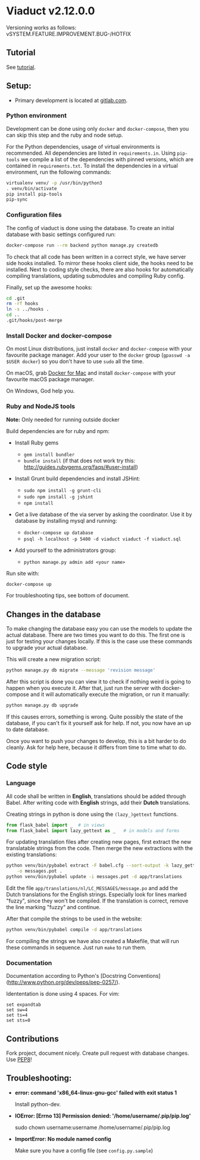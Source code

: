 # Viaduct v2.12.0.0
Versioning works as follows: vSYSTEM.FEATURE.IMPROVEMENT.BUG-/HOTFIX

## Tutorial

See [tutorial](TUTORIAL.md).


## Setup:

 - Primary development is located at [gitlab.com](https://gitlab.com/studieverenigingvia/viaduct).


### Python environment

Development can be done using only `docker` and `docker-compose`, then you can 
 skip this step and the ruby and node setup.

For the Python dependencies, usage of virtual environments is recommended.
All dependencies are listed in `requirements.in`.
Using `pip-tools` we compile a list of the dependencies with pinned versions,
which are contained in `requirements.txt`.
To install the dependencies in a virtual environment, run the following commands:

```bash
virtualenv venv/ -p /usr/bin/python3
. venv/bin/activate
pip install pip-tools
pip-sync
```

### Configuration files

The config of viaduct is done using the database. To create an initial database
with basic settings configured run:

```bash
docker-compose run --rm backend python manage.py createdb
```

To check that all code has been written in a correct style, we have server side
hooks installed. To mirror these hooks client side, the hooks need to be
installed. Next to coding style checks, there are also hooks for automatically
compiling translations, updating submodules and compiling Ruby config.

Finally, set up the awesome hooks:

```bash
cd .git
rm -rf hooks
ln -s ../hooks .
cd ..
.git/hooks/post-merge
```


### Install Docker and docker-compose

On most Linux distributions, just install `docker` and `docker-compose` with
your favourite package manager. Add your user to the `docker` group
(`gpasswd -a $USER docker`) so you don't have to use `sudo` all the time.

On macOS, grab [Docker for Mac](https://docs.docker.com/docker-for-mac/) and
install `docker-compose` with your favourite macOS package manager.

On Windows, God help you.


### Ruby and NodeJS tools

**Note:** Only needed for running outside docker

Build dependencies are for ruby and npm:
* Install Ruby gems
    - `gem install bundler`
    - `bundle install` (if that does not work try this:
      http://guides.rubygems.org/faqs/#user-install)

* Install Grunt build dependencies and install JSHint:
    - `sudo npm install -g grunt-cli`
    - `sudo npm install -g jshint`
    - `npm install`

* Get a live database of the via server by asking the coordinator.
Use it by database by installing mysql and running:
    - `docker-compose up database`
    - `psql -h localhost -p 5400 -d viaduct viaduct -f viaduct.sql`

* Add yourself to the administrators group:
   - `python manage.py admin add <your name>`

Run site with:

```bash
docker-compose up
```

For troubleshooting tips, see bottom of document.


## Changes in the database

To make changing the database easy you can use the models to update the actual
database. There are two times you want to do this. The first one is just for
testing your changes locally.
If this is the case use these commands to upgrade your actual database.

This will create a new migration script:

```bash
python manage.py db migrate --message 'revision message'
```

After this script is done you can view it to check if nothing weird is
going to happen when you execute it. After that, just run the server with
docker-compose and it will automatically execute the migration, or run it
manually:

```bash
python manage.py db upgrade
```

If this causes errors, something is wrong. Quite possibly the state of the
database, if you can't fix it yourself ask for help.  If not, you now have an up
to date database.

Once you want to push your changes to develop, this is a bit harder to do
cleanly. Ask for help here, because it differs from time to time what to do.


## Code style

### Language

All code shall be written in **English**, translations should be added through
Babel. After writing code with **English** strings, add their **Dutch**
translations.

Creating strings in python is done using the `(lazy_)gettext` functions.

```python
from flask_babel import _  # in views
from flask_babel import lazy_gettext as _   # in models and forms
```

For updating translation files after creating new pages, first extract the new
translatable strings from the code. Then merge the new extractions with the
existing translations:

```bash
python venv/bin/pybabel extract -F babel.cfg --sort-output -k lazy_gettext \
    -o messages.pot .
python venv/bin/pybabel update -i messages.pot -d app/translations
```

Edit the file `app/translations/nl/LC_MESSAGES/message.po` and add the Dutch
translations for the English strings. Especially look for lines marked "fuzzy",
since they won't be compiled. If the translation is correct, remove the line
marking "fuzzy" and continue.

After that compile the strings to be used in the website:

```bash
python venv/bin/pybabel compile -d app/translations
```

For compiling the strings we have also created a Makefile, that will run these
commands in sequence. Just run `make` to run them.


### Documentation

Documentation according to Python's [Docstring Conventions]
(http://www.python.org/dev/peps/pep-0257/).

Idententation is done using 4 spaces. For vim:

```vim
set expandtab
set sw=4
set ts=4
set sts=0
```


## Contributions

Fork project, document nicely. Create pull request with database changes.
Use [PEP8](http://www.python.org/dev/peps/pep-0008/)!


## Troubleshooting:

- **error: command 'x86_64-linux-gnu-gcc' failed with exit status 1**

  Install python-dev.

- **IOError: [Errno 13] Permission denied: '/home/username/.pip/pip.log'**

  sudo chown username:username /home/username/.pip/pip.log

- **ImportError: No module named config**

  Make sure you have a config file (see `config.py.sample`)
